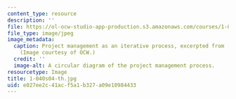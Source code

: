 ```yaml
---
content_type: resource
description: ''
file: https://ol-ocw-studio-app-production.s3.amazonaws.com/courses/1-040-project-management-spring-2004/e027ee2c41acf5a1b327a09e10984433_1-040s04-th.jpg
file_type: image/jpeg
image_metadata:
  caption: Project management as an iterative process, excerpted from [lecture 1](pages/lecture-notes).
    (Image courtesy of OCW.)
  credit: ''
  image-alt: A circular diagram of the project management process.
resourcetype: Image
title: 1-040s04-th.jpg
uid: e027ee2c-41ac-f5a1-b327-a09e10984433
---
```

